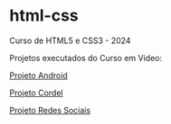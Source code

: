 # html-css
 Curso de HTML5 e CSS3 - 2024

 Projetos executados do Curso em Video:
 <p><a href="https://rodrigosoutof.github.io/html-css/desafios/desafio10/" target="_blank" rel="external">Projeto Android</a></p>
 <p><a href="https://rodrigosoutof.github.io/html-css/desafios/desafio12/" target="_blank" rel="external">Projeto Cordel</a></p>
 <p><a href="https://rodrigosoutof.github.io/html-css/desafios/desafio13/" target="_blank" rel="external">Projeto Redes Sociais</a></p>

